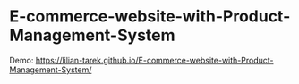 # E-commerce-website-with-Product-Management-System
Demo:
https://lilian-tarek.github.io/E-commerce-website-with-Product-Management-System/
